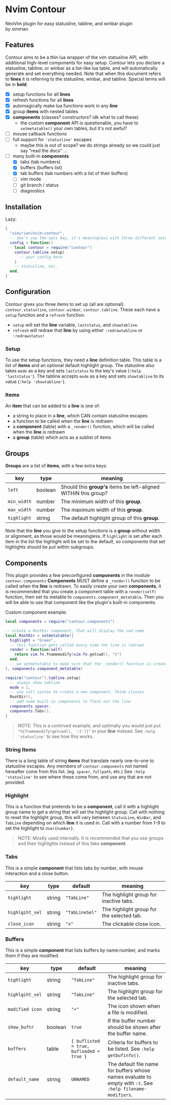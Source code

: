 # Nvim Contour

NeoVim plugin for easy statusline, tabline, and winbar plugin<br>
by simirian

## Features

Contour aims to be a thin lua wrapper of the vim statusline API, with
additional high-level components for easy setup. Contour lets you declare a
statusline, tabline, or winbar as a list-like lua table, and will automatically
generate and set everything needed. Note that when this document refers to
**lines** it is referring to the statusline, winbar, and tabline. Special terms
will be in **bold**.

- [x] setup functions for all **lines**
- [x] refresh functions for all **lines**
- [x] automagically make lua functions work in any **line**
- [x] group **items** with nested tables
- [x] **components** (classes? constructors? idk what to call these)
    - the custom **component** API is questionable, you have to
      `setmetatable()` your own tables, but it's not awful?
- [ ] mouse callback functions
- [ ] full support for `'statusline'` escapes
    - maybe this is out of scope? we do strings already so we could just say
      "read the docs" ...
- [ ] many built-in **components**
    - [x] tabs (tab numbers)
    - [x] buffers (buffers list)
    - [x] tab buffers (tab numbers with a list of their buffers)
    - [ ] vim mode
    - [ ] git branch / status
    - [ ] diagnostics

## Installation

Lazy:

```lua
{
  "simirian/nvim-contour",
  -- don't use the opts key, it's meaningless with three different setups
  config = function()
    local contour = require("contour")
    contour.tabline.setup{
      -- your config here
    }
    -- statusline, etc.
  end,
}
```

## Configuration

Contour gives you three items to set up (all are optional):
`contour.statusline`, `contour.winbar`, `contour.tabline`. These each have a
`setup` function and a `refresh` function.

- `setup` will set the **line** variable, `laststatus`, and `showtabline`.
- `refresh` will redraw that **line** by using either `:redrawtabline` or
  `:redrawstatus!`

### Setup

To use the setup functions, they need a **line** definition table. This table
is a list of **items** and an optional default highlight group. The statusline
also takes `mode` as a key and sets `laststatus`  to the key's value (`:help
'laststatus'`). The tabline accepts `mode` as a key and sets `showtabline` to
its value (`:help 'showtabline'`).

### Items

An **item** that can be added to a **line** is one of:

- a string to place in a **line**, which CAN contain statusline escapes
- a function to be called when the **line** is redrawn
- a **component** (table) with a `_render()` function, which will be called
  when the **line** is redrawn
- a **group** (table) which acts as a sublist of items

## Groups

**Groups** are a list of **items**, with a few extra keys:

| key | type | meaning |
| --- | --- | --- |
| `left` | boolean | Should this **group's** items be left-aligned WITHIN this group? |
| `min_width` | number | The minimum width of this **group**. |
| `max_width` | number | The maximum width of this **group**. |
| `highlight` | string | The default highlight group of this **group**. |

Note that the **line** you give to the setup functions is a **group** without
width or alignment, as those would be meaningless. If `highlight` is set after
each item in the list the highlight will be set to the default, so components
that set highlights should be put within subgroups.

## Components

This plugin provides a few preconfigured **components** in the module
`contour.components` **Components** MUST define a `_render()` function to be
called when the **line** is redrawn. To easily create your own **components**,
it is recommended that you create a component table with a `render(self)`
function, then set its metable to `components.component_metatable`. Then you
will be able to use that component like the plugin's built-in components.

Custom component example:

```lua
local components = require("contour.components")

-- create a RootDir component, that will display the cwd name
local RootDir = setmetatable({
  highlight = "Green",
  -- this function gets called every time the line is redrawn
  render = function(self)
    return vim.fn.fnamemodify(vim.fn.getcwd(), "t")
  end,
  -- we setmetatable to make sure that the _render() function is created on call
}, components.component_metatable)

require("contour").tabline.setup{
  -- always show tabline
  mode = 2,
  -- use call syntax to create a new component, think classes
  RootDir(),
  -- add some built-in components to flesh out the line
  components.spacer,
  components.Tabs(),
}
```

> NOTE: This is a contrived example, and optimally you would just put
> `"%{fnamemodify(getcwd(), ':t')}"` in your **line** instead. See `:help
> 'statusline'` to see how this works.

### String Items

There is a long table of string **items** that translate nearly one-to-one to
statusline escapes. Any members of `contour.components` not named hereafter
come from this list. (eg. `spacer`, `fullpath`, etc.) See `:help 'statusline'`
to see where these come from, and use any that are not provided.

### Highlight

This is a function that pretends to be a **component**, call it with a
highlight group name to get a string that will set the highlight group. Call
with nothing to reset the highlight group, this will vary between `StatusLine`,
`WinBar`, and `TabLine` depending on which **line** it is used in. Call with a
number from 1-9 to set the highlight to `User{number}`.

> NOTE: Mostly used internally. It is recommended that you use groups and their
> highlights instead of this fake **component**.

### Tabs

This is a simple **component** that lists tabs by number, with mouse
interaction and a close button.

| key | type | default | meaning |
| --- | --- | --- | --- |
| `highlight` | string | `"TabLine"` | The highlight group for inactive tabs. |
| `highlgiht_sel` | string | `"TabLineSel"` | The highlight group for the selected tab. |
| `close_icon` | string | `"x"` | The clickable close icon. |

### Buffers

This is a simple **component** that lists buffers by name:number, and marks
them if they are modified.

| key | type | default | meaning |
| --- | --- | --- | --- |
| `highlight` | string | `"TabLine"` | The highlight group for inactive tabs. |
| `highlgiht_sel` | string | `"TabLine"` | The highlight group for the selected tab. |
| `modified icon` | string | `"+"` | The icon shown when a file is modified. |
| `show_bufnr` | boolean | `true` | If the buffer number should be shown after the buffer name. |
| `buffers` | table | `{ buflisted = true, bufloaded = true }` | Criteria for buffers to be listed. See `:help getbufinfo()`. |
| `default_name` | string | `UNNAMED` | The default file name for buffers whose names evaluate to empty with `:t`. See `:help filename-modifiers`. |

